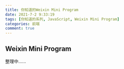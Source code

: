```yaml
---
title: 你知道的Weixin Mini Program
date: 2021-7-2 9:33:19
tags: [你知道的系列, JavaScript, Weixin Mini Program]
categories: 前端
comment: true
---
```


## Weixin Mini Program

整理中......
